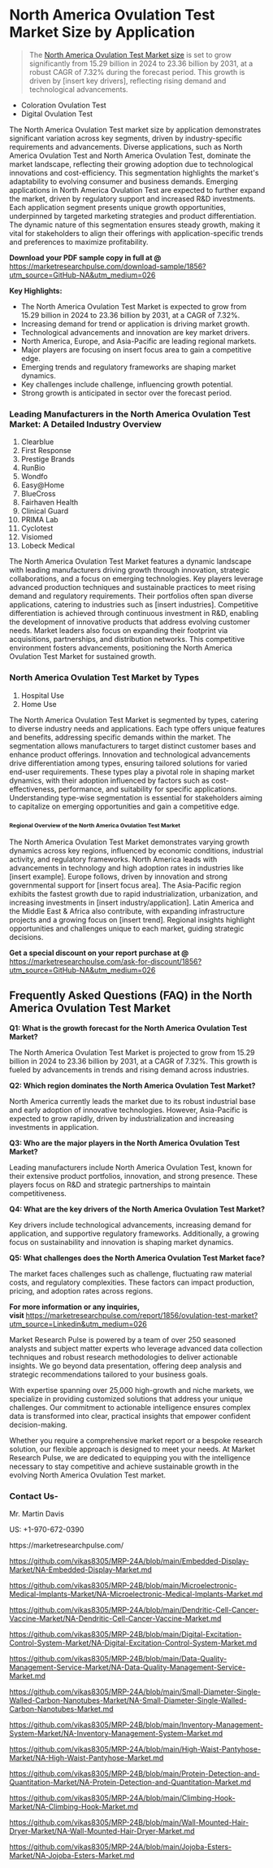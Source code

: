 <h1>North America Ovulation Test Market&nbsp;Size by Application</h1><blockquote><p>The <a href="https://marketresearchpulse.com/download-sample/1856?utm_source=GitHub-NA&amp;utm_medium=026">North America Ovulation Test Market size</a> is set to grow significantly from 15.29 billion in 2024 to 23.36 billion by 2031, at a robust CAGR of 7.32% during the forecast period. This growth is driven by [insert key drivers], reflecting rising demand and technological advancements.</p></blockquote><ul><li>Coloration Ovulation Test <li> Digital Ovulation Test</li></ul><p>The North America Ovulation Test market size by application demonstrates significant variation across key segments, driven by industry-specific requirements and advancements. Diverse applications, such as North America Ovulation Test and North America Ovulation Test, dominate the market landscape, reflecting their growing adoption due to technological innovations and cost-efficiency. This segmentation highlights the market's adaptability to evolving consumer and business demands. Emerging applications in North America Ovulation Test are expected to further expand the market, driven by regulatory support and increased R&D investments. Each application segment presents unique growth opportunities, underpinned by targeted marketing strategies and product differentiation. The dynamic nature of this segmentation ensures steady growth, making it vital for stakeholders to align their offerings with application-specific trends and preferences to maximize profitability.</p><p><strong>Download your PDF sample copy in full at @ </strong><a href="https://marketresearchpulse.com/download-sample/1856?utm_source=GitHub-NA&amp;utm_medium=026">https://marketresearchpulse.com/download-sample/1856?utm_source=GitHub-NA&amp;utm_medium=026</a></p><p><strong>Key Highlights: </strong></p><ul><li>The North America Ovulation Test Market is expected to grow from 15.29 billion in 2024 to 23.36 billion by 2031, at a CAGR of 7.32%.</li><li>Increasing demand for trend or application is driving market growth.</li><li>Technological advancements and innovation are key market drivers.</li><li>North America, Europe, and Asia-Pacific are leading regional markets.</li><li>Major players are focusing on insert focus area to gain a competitive edge.</li><li>Emerging trends and regulatory frameworks are shaping market dynamics.</li><li>Key challenges include challenge, influencing growth potential.</li><li>Strong growth is anticipated in sector over the forecast period.</li></ul><h3>Leading Manufacturers in the North America Ovulation Test Market: A Detailed Industry Overview</h3><ol><li>Clearblue</li><li>First Response</li><li>Prestige Brands</li><li>RunBio</li><li>Wondfo</li><li>Easy@Home</li><li>BlueCross</li><li>Fairhaven Health</li><li>Clinical Guard</li><li>PRIMA Lab</li><li>Cyclotest</li><li>Visiomed</li><li>Lobeck Medical</li></ol><div class="flex max-w-full flex-col flex-grow"><div class="min-h-8 text-message flex w-full flex-col items-end gap-2 whitespace-normal break-words [.text-message+&amp;]:mt-5" dir="auto" data-message-author-role="assistant" data-message-id="fd8432e4-4910-450d-b182-61b7bfb0a01f" data-message-model-slug="gpt-4o"><div class="flex w-full flex-col gap-1 empty:hidden first:pt-[3px]"><div class="markdown prose w-full break-words dark:prose-invert light"><p>The North America Ovulation Test Market features a dynamic landscape with leading manufacturers driving growth through innovation, strategic collaborations, and a focus on emerging technologies. Key players leverage advanced production techniques and sustainable practices to meet rising demand and regulatory requirements. Their portfolios often span diverse applications, catering to industries such as [insert industries]. Competitive differentiation is achieved through continuous investment in R&amp;D, enabling the development of innovative products that address evolving customer needs. Market leaders also focus on expanding their footprint via acquisitions, partnerships, and distribution networks. This competitive environment fosters advancements, positioning the North America Ovulation Test Market for sustained growth.</p></div></div></div></div><h3>North America Ovulation Test Market by Types</h3><ol><li>Hospital Use <li> Home Use</li></ol><div class="flex max-w-full flex-col flex-grow"><div class="min-h-8 text-message flex w-full flex-col items-end gap-2 whitespace-normal break-words [.text-message+&amp;]:mt-5" dir="auto" data-message-author-role="assistant" data-message-id="084470be-0bb7-4664-bddf-5156b4f41249" data-message-model-slug="gpt-4o-mini"><div class="flex w-full flex-col gap-1 empty:hidden first:pt-[3px]"><div class="markdown prose w-full break-words dark:prose-invert light"><p>The North America Ovulation Test Market is segmented by types, catering to diverse industry needs and applications. Each type offers unique features and benefits, addressing specific demands within the market. The segmentation allows manufacturers to target distinct customer bases and enhance product offerings. Innovation and technological advancements drive differentiation among types, ensuring tailored solutions for varied end-user requirements. These types play a pivotal role in shaping market dynamics, with their adoption influenced by factors such as cost-effectiveness, performance, and suitability for specific applications. Understanding type-wise segmentation is essential for stakeholders aiming to capitalize on emerging opportunities and gain a competitive edge.</p></div></div></div></div><h3><span style="font-size: 11px;">Regional Overview of the North America Ovulation Test Market</span></h3><div class="flex max-w-full flex-col flex-grow"><div class="min-h-8 text-message flex w-full flex-col items-end gap-2 whitespace-normal break-words [.text-message+&amp;]:mt-5" dir="auto" data-message-author-role="assistant" data-message-id="e9038762-ce64-4e30-91c9-9bd413514231" data-message-model-slug="gpt-4o-mini"><div class="flex w-full flex-col gap-1 empty:hidden first:pt-[3px]"><div class="markdown prose w-full break-words dark:prose-invert light"><p>The North America Ovulation Test Market demonstrates varying growth dynamics across key regions, influenced by economic conditions, industrial activity, and regulatory frameworks. North America leads with advancements in technology and high adoption rates in industries like [insert example]. Europe follows, driven by innovation and strong governmental support for [insert focus area]. The Asia-Pacific region exhibits the fastest growth due to rapid industrialization, urbanization, and increasing investments in [insert industry/application]. Latin America and the Middle East &amp; Africa also contribute, with expanding infrastructure projects and a growing focus on [insert trend]. Regional insights highlight opportunities and challenges unique to each market, guiding strategic decisions.</p></div></div></div></div><p><strong>Get a special discount on your report purchase at @ </strong><a href="https://marketresearchpulse.com/ask-for-discount/1856?utm_source=GitHub-NA&amp;utm_medium=026">https://marketresearchpulse.com/ask-for-discount/1856?utm_source=GitHub-NA&amp;utm_medium=026</a></p><h2>Frequently Asked Questions (FAQ) in the North America Ovulation Test Market</h2><p><strong>Q1: What is the growth forecast for the North America Ovulation Test Market?</strong></p><p>The North America Ovulation Test Market is projected to grow from 15.29 billion in 2024 to 23.36 billion by 2031, at a CAGR of 7.32%. This growth is fueled by advancements in trends and rising demand across industries.</p><p><strong>Q2: Which region dominates the North America Ovulation Test Market?</strong></p><p>North America currently leads the market due to its robust industrial base and early adoption of innovative technologies. However, Asia-Pacific is expected to grow rapidly, driven by industrialization and increasing investments in application.</p><p><strong>Q3: Who are the major players in the North America Ovulation Test Market?</strong></p><p>Leading manufacturers include North America Ovulation Test, known for their extensive product portfolios, innovation, and strong presence. These players focus on R&amp;D and strategic partnerships to maintain competitiveness.</p><p><strong>Q4: What are the key drivers of the North America Ovulation Test Market?</strong></p><p>Key drivers include technological advancements, increasing demand for application, and supportive regulatory frameworks. Additionally, a growing focus on sustainability and innovation is shaping market dynamics.</p><p><strong>Q5: What challenges does the North America Ovulation Test Market face?</strong></p><p>The market faces challenges such as challenge, fluctuating raw material costs, and regulatory complexities. These factors can impact production, pricing, and adoption rates across regions.</p><p><strong>For more information or any inquiries, visit&nbsp;</strong><a href="https://marketresearchpulse.com/report/1856/ovulation-test-market?utm_source=Linkedin&utm_medium=026">https://marketresearchpulse.com/report/1856/ovulation-test-market?utm_source=Linkedin&utm_medium=026</a></p><p>Market Research Pulse is powered by a team of over 250 seasoned analysts and subject matter experts who leverage advanced data collection techniques and robust research methodologies to deliver actionable insights. We go beyond data presentation, offering deep analysis and strategic recommendations tailored to your business goals.</p><p>With expertise spanning over 25,000 high-growth and niche markets, we specialize in providing customized solutions that address your unique challenges. Our commitment to actionable intelligence ensures complex data is transformed into clear, practical insights that empower confident decision-making.</p><p>Whether you require a comprehensive market report or a bespoke research solution, our flexible approach is designed to meet your needs. At Market Research Pulse, we are dedicated to equipping you with the intelligence necessary to stay competitive and achieve sustainable growth in the evolving North America Ovulation Test market.</p><h3><strong>Contact Us-</strong></h3><p>Mr. Martin Davis</p><p>US: +1-970-672-0390</p><p>https://marketresearchpulse.com/</p><p><a href="https://github.com/vikas8305/MRP-24A/blob/main/Embedded-Display-Market/NA-Embedded-Display-Market.md">https://github.com/vikas8305/MRP-24A/blob/main/Embedded-Display-Market/NA-Embedded-Display-Market.md</a></p><p><a href="https://github.com/vikas8305/MRP-24B/blob/main/Microelectronic-Medical-lmplants-Market/NA-Microelectronic-Medical-lmplants-Market.md">https://github.com/vikas8305/MRP-24B/blob/main/Microelectronic-Medical-lmplants-Market/NA-Microelectronic-Medical-lmplants-Market.md</a></p><p><a href="https://github.com/vikas8305/MRP-24A/blob/main/Dendritic-Cell-Cancer-Vaccine-Market/NA-Dendritic-Cell-Cancer-Vaccine-Market.md">https://github.com/vikas8305/MRP-24A/blob/main/Dendritic-Cell-Cancer-Vaccine-Market/NA-Dendritic-Cell-Cancer-Vaccine-Market.md</a></p><p><a href="https://github.com/vikas8305/MRP-24B/blob/main/Digital-Excitation-Control-System-Market/NA-Digital-Excitation-Control-System-Market.md">https://github.com/vikas8305/MRP-24B/blob/main/Digital-Excitation-Control-System-Market/NA-Digital-Excitation-Control-System-Market.md</a></p><p><a href="https://github.com/vikas8305/MRP-24B/blob/main/Data-Quality-Management-Service-Market/NA-Data-Quality-Management-Service-Market.md">https://github.com/vikas8305/MRP-24B/blob/main/Data-Quality-Management-Service-Market/NA-Data-Quality-Management-Service-Market.md</a></p><p><a href="https://github.com/vikas8305/MRP-24A/blob/main/Small-Diameter-Single-Walled-Carbon-Nanotubes-Market/NA-Small-Diameter-Single-Walled-Carbon-Nanotubes-Market.md">https://github.com/vikas8305/MRP-24A/blob/main/Small-Diameter-Single-Walled-Carbon-Nanotubes-Market/NA-Small-Diameter-Single-Walled-Carbon-Nanotubes-Market.md</a></p><p><a href="https://github.com/vikas8305/MRP-24B/blob/main/Inventory-Management-System-Market/NA-Inventory-Management-System-Market.md">https://github.com/vikas8305/MRP-24B/blob/main/Inventory-Management-System-Market/NA-Inventory-Management-System-Market.md</a></p><p><a href="https://github.com/vikas8305/MRP-24A/blob/main/High-Waist-Pantyhose-Market/NA-High-Waist-Pantyhose-Market.md">https://github.com/vikas8305/MRP-24A/blob/main/High-Waist-Pantyhose-Market/NA-High-Waist-Pantyhose-Market.md</a></p><p><a href="https://github.com/vikas8305/MRP-24B/blob/main/Protein-Detection-and-Quantitation-Market/NA-Protein-Detection-and-Quantitation-Market.md">https://github.com/vikas8305/MRP-24B/blob/main/Protein-Detection-and-Quantitation-Market/NA-Protein-Detection-and-Quantitation-Market.md</a></p><p><a href="https://github.com/vikas8305/MRP-24A/blob/main/Climbing-Hook-Market/NA-Climbing-Hook-Market.md">https://github.com/vikas8305/MRP-24A/blob/main/Climbing-Hook-Market/NA-Climbing-Hook-Market.md</a></p><p><a href="https://github.com/vikas8305/MRP-24B/blob/main/Wall-Mounted-Hair-Dryer-Market/NA-Wall-Mounted-Hair-Dryer-Market.md">https://github.com/vikas8305/MRP-24B/blob/main/Wall-Mounted-Hair-Dryer-Market/NA-Wall-Mounted-Hair-Dryer-Market.md</a></p><p><a href="https://github.com/vikas8305/MRP-24A/blob/main/Jojoba-Esters-Market/NA-Jojoba-Esters-Market.md">https://github.com/vikas8305/MRP-24A/blob/main/Jojoba-Esters-Market/NA-Jojoba-Esters-Market.md</a></p>
